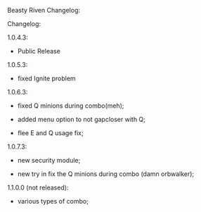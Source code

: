 Beasty Riven Changelog:

Changelog:

1.0.4.3:

- Public Release

1.0.5.3:

- fixed Ignite problem

1.0.6.3:

- fixed Q minions during combo(meh);

- added menu option to not gapcloser with Q;

- flee E and Q usage fix;

1.0.7.3:

- new security module;

- new try in fix the Q minions during combo (damn orbwalker);

1.1.0.0 (not released):

- various types of combo;